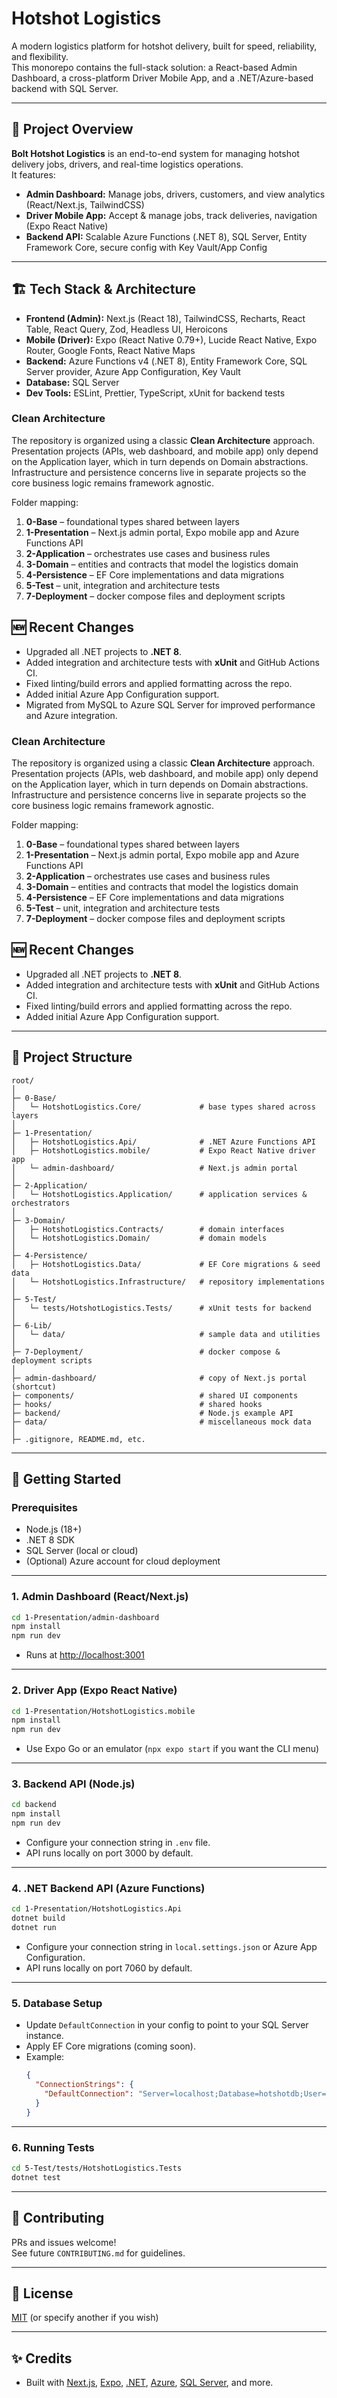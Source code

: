 # Hotshot Logistics

A modern logistics platform for hotshot delivery, built for speed, reliability, and flexibility.  
This monorepo contains the full-stack solution: a React-based Admin Dashboard, a cross-platform Driver Mobile App, and a .NET/Azure-based backend with SQL Server.

---

## 🚚 Project Overview

**Bolt Hotshot Logistics** is an end-to-end system for managing hotshot delivery jobs, drivers, and real-time logistics operations.  
It features:

- **Admin Dashboard:** Manage jobs, drivers, customers, and view analytics (React/Next.js, TailwindCSS)
- **Driver Mobile App:** Accept & manage jobs, track deliveries, navigation (Expo React Native)
- **Backend API:** Scalable Azure Functions (.NET 8), SQL Server, Entity Framework Core, secure config with Key Vault/App Config

---

## 🏗️ Tech Stack & Architecture

- **Frontend (Admin):** Next.js (React 18), TailwindCSS, Recharts, React Table, React Query, Zod, Headless UI, Heroicons
- **Mobile (Driver):** Expo (React Native 0.79+), Lucide React Native, Expo Router, Google Fonts, React Native Maps
- **Backend:** Azure Functions v4 (.NET 8), Entity Framework Core, SQL Server provider, Azure App Configuration, Key Vault
- **Database:** SQL Server
- **Dev Tools:** ESLint, Prettier, TypeScript, xUnit for backend tests

### Clean Architecture

The repository is organized using a classic **Clean Architecture** approach.
Presentation projects (APIs, web dashboard, and mobile app) only depend on the
Application layer, which in turn depends on Domain abstractions. Infrastructure
and persistence concerns live in separate projects so the core business logic
remains framework agnostic.

Folder mapping:

1. **0-Base** – foundational types shared between layers
2. **1-Presentation** – Next.js admin portal, Expo mobile app and Azure
   Functions API
3. **2-Application** – orchestrates use cases and business rules
4. **3-Domain** – entities and contracts that model the logistics domain
5. **4-Persistence** – EF Core implementations and data migrations
6. **5-Test** – unit, integration and architecture tests
7. **7-Deployment** – docker compose files and deployment scripts
## 🆕 Recent Changes
- Upgraded all .NET projects to **.NET 8**.
- Added integration and architecture tests with **xUnit** and GitHub Actions CI.
- Fixed linting/build errors and applied formatting across the repo.
- Added initial Azure App Configuration support.
- Migrated from MySQL to Azure SQL Server for improved performance and Azure integration.


### Clean Architecture

The repository is organized using a classic **Clean Architecture** approach.
Presentation projects (APIs, web dashboard, and mobile app) only depend on the
Application layer, which in turn depends on Domain abstractions. Infrastructure
and persistence concerns live in separate projects so the core business logic
remains framework agnostic.

Folder mapping:

1. **0-Base** – foundational types shared between layers
2. **1-Presentation** – Next.js admin portal, Expo mobile app and Azure
   Functions API
3. **2-Application** – orchestrates use cases and business rules
4. **3-Domain** – entities and contracts that model the logistics domain
5. **4-Persistence** – EF Core implementations and data migrations
6. **5-Test** – unit, integration and architecture tests
7. **7-Deployment** – docker compose files and deployment scripts
## 🆕 Recent Changes
- Upgraded all .NET projects to **.NET 8**.
- Added integration and architecture tests with **xUnit** and GitHub Actions CI.
- Fixed linting/build errors and applied formatting across the repo.
- Added initial Azure App Configuration support.


---

## 📁 Project Structure

```
root/
│
├─ 0-Base/
│   └─ HotshotLogistics.Core/             # base types shared across layers
│
├─ 1-Presentation/
│   ├─ HotshotLogistics.Api/              # .NET Azure Functions API
│   ├─ HotshotLogistics.mobile/           # Expo React Native driver app
│   └─ admin-dashboard/                   # Next.js admin portal
│
├─ 2-Application/
│   └─ HotshotLogistics.Application/      # application services & orchestrators
│
├─ 3-Domain/
│   ├─ HotshotLogistics.Contracts/        # domain interfaces
│   └─ HotshotLogistics.Domain/           # domain models
│
├─ 4-Persistence/
│   ├─ HotshotLogistics.Data/             # EF Core migrations & seed data
│   └─ HotshotLogistics.Infrastructure/   # repository implementations
│
├─ 5-Test/
│   └─ tests/HotshotLogistics.Tests/      # xUnit tests for backend
│
├─ 6-Lib/
│   └─ data/                              # sample data and utilities
│
├─ 7-Deployment/                          # docker compose & deployment scripts
│
├─ admin-dashboard/                       # copy of Next.js portal (shortcut)
├─ components/                            # shared UI components
├─ hooks/                                 # shared hooks
├─ backend/                               # Node.js example API
├─ data/                                  # miscellaneous mock data
│
├─ .gitignore, README.md, etc.
```

---

## 🚀 Getting Started

### Prerequisites

- Node.js (18+)
- .NET 8 SDK
- SQL Server (local or cloud)
- (Optional) Azure account for cloud deployment

---

### 1. Admin Dashboard (React/Next.js)

```bash
cd 1-Presentation/admin-dashboard
npm install
npm run dev
```
- Runs at [http://localhost:3001](http://localhost:3001)

---

### 2. Driver App (Expo React Native)

```bash
cd 1-Presentation/HotshotLogistics.mobile
npm install
npm run dev
```
- Use Expo Go or an emulator (`npx expo start` if you want the CLI menu)

---

### 3. Backend API (Node.js)

```bash
cd backend
npm install
npm run dev
```
- Configure your connection string in `.env` file.
- API runs locally on port 3000 by default.

---

### 4. .NET Backend API (Azure Functions)

```bash
cd 1-Presentation/HotshotLogistics.Api
dotnet build
dotnet run
```
- Configure your connection string in `local.settings.json` or Azure App Configuration.
- API runs locally on port 7060 by default.

---

### 5. Database Setup

- Update `DefaultConnection` in your config to point to your SQL Server instance.
- Apply EF Core migrations (coming soon).
- Example:
  ```json
  {
    "ConnectionStrings": {
      "DefaultConnection": "Server=localhost;Database=hotshotdb;User=root;Password=yourpassword;"
    }
  }
  ```

---

### 6. Running Tests

```bash
cd 5-Test/tests/HotshotLogistics.Tests
dotnet test
```

---

## 👥 Contributing

PRs and issues welcome!  
See future `CONTRIBUTING.md` for guidelines.

---

## 📄 License

[MIT](LICENSE) (or specify another if you wish)

---

## ✨ Credits

- Built with [Next.js](https://nextjs.org/), [Expo](https://expo.dev/), [.NET](https://dotnet.microsoft.com/), [Azure](https://azure.microsoft.com/), [SQL Server](https://www.microsoft.com/en-us/sql-server/sql-server-2022), and more.
